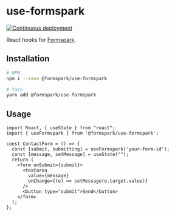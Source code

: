 # use-formspark

[![Continuous deployment](https://github.com/formspark/use-formspark/workflows/Continuous%20deployment/badge.svg)](https://github.com/formspark/use-formspark/actions?query=workflow%3A%22Continuous+deployment%22)

React hooks for [Formspark](https://formspark.io).

## Installation

```bash
# NPM
npm i --save @formspark/use-formspark

# Yarn 
yarn add @formspark/use-formspark
```

## Usage

```tsx
import React, { useState } from "react";
import { useFormspark } from '@formspark/use-formspark';

const ContactForm = () => {
  const [submit, submitting] = useFormspark('your-form-id');
  const [message, setMessage] = useState("");
  return (
    <form onSubmit={submit}>
      <textarea
        value={message}
        onChange={(e) => setMessage(e.target.value)}
      />
      <button type="submit">Send</button>
    </form>
  );
};
```